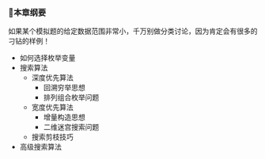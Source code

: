 ### 📕本章纲要

如果某个模拟题的给定数据范围非常小，千万别做分类讨论，因为肯定会有很多的刁钻的样例！

- 如何选择枚举变量
- 搜索算法
  - 深度优先算法
    - 回溯穷举思想
    - 排列组合枚举问题
  - 宽度优先算法
    - 增量构造思想
    - 二维迷宫搜索问题
  - 搜索剪枝技巧
- 高级搜索算法